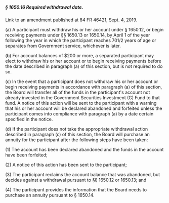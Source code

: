 ##### § 1650.16 Required withdrawal date. #####

Link to an amendment published at 84 FR 46421, Sept. 4, 2019.

(a) A participant must withdraw his or her account under § 1650.12, or begin receiving payments under §§ 1650.13 or 1650.14, by April 1 of the year following the year in which the participant reaches 701/2 years of age or separates from Government service, whichever is later.

(b) For account balances of $200 or more, a separated participant may elect to withdraw his or her account or to begin receiving payments before the date described in paragraph (a) of this section, but is not required to do so.

(c) In the event that a participant does not withdraw his or her account or begin receiving payments in accordance with paragraph (a) of this section, the Board will transfer all of the funds in the participant's account not already invested in the Government Securities Investment (G) Fund to that fund. A notice of this action will be sent to the participant with a warning that his or her account will be declared abandoned and forfeited unless the participant comes into compliance with paragraph (a) by a date certain specified in the notice.

(d) If the participant does not take the appropriate withdrawal action described in paragraph (c) of this section, the Board will purchase an annuity for the participant after the following steps have been taken:

(1) The account has been declared abandoned and the funds in the account have been forfeited;

(2) A notice of this action has been sent to the participant;

(3) The participant reclaims the account balance that was abandoned, but decides against a withdrawal pursuant to §§ 1650.12 or 1650.13; and

(4) The participant provides the information that the Board needs to purchase an annuity pursuant to § 1650.14.